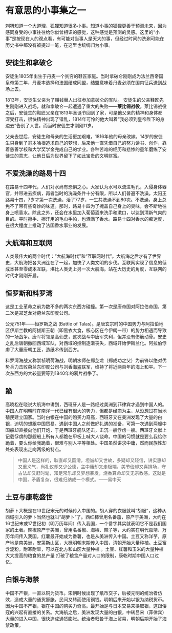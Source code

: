 # 有意思的小事集之一

刺猬知道一个大道理，狐狸知道很多小事。知道小事的狐狸更善于预测未来，因为感同身受的小事往往给你似曾相识的感觉，这种感觉是预测的灵感。这里的“小事”是按现在人的观点看，有可能对当事人是天大的事，但经过时间的洗涮可能在历史书中都没有被提过一笔，在这里也统统归为小事。

## 安徒生和拿破仑

安徒生1805年出生于丹麦一个贫穷的鞋匠家庭。当时拿破仑刚刚成为法兰西帝国皇帝第二年，丹麦本选择和法国结成同盟，结盟意味着丹麦必须在国内征兵送到战场上去。

1813年，安徒生父亲为了赚钱替人出征参加拿破仑的军队。 安徒生的父亲鞋匠先生刚刚进入战场，就和拿破仑一起遭遇了重大的失败——**莱比锡战役**。莱比锡战役之后，安徒生的鞋匠父亲在1813年圣诞节回到了家，可是他父亲的精神和身体都深受打击，很快精神出现了错乱，1814年可怜的他大叫着“我必须到皇帝陛下的身边去”告别了人世。而当时安徒生才刚刚11岁。

父亲去世后，安徒生和母亲的生活更加艰难，1816年他的母亲改嫁。14岁的安徒生只身到了哥本哈根追求自己的梦想，后来他一直凭借自己的努力读书、创作，靠着慈善学校和大学奖学金完成自己的学业。各种苦难的经历和悲惨的童年磨练了安徒生的意志，让他日后为世界留下了如此宝贵的文明财富。

## 不爱洗澡的路易十四

在路易十四年代，人们对水尚有恐惧之心。大家认为水可以流进毛孔，入侵身体器官，并带进去疾病，再者当时的洗澡条件十分有限，所以人们普遍不洗澡。太阳王路易十四，7岁才第一次洗澡，活了77岁，一生共洗澡不到80次。不洗澡，身上总免不了带有些奇妙的味道。那时，路易十四为了掩盖自己身上的臭味，会不断地往身上喷香水。除此之外，还会在水里加入葡萄酒来洗手和漱口，以达到清新气爽的目的。平时擦手、擦汗用的毛巾手帕，也洒满了香水。路易十四对香水的痴迷度，在很大程度上推动了法国香水事业的发展。

## 大航海和互联网

人类最伟大的两个时代：“大航海时代”和“互联网时代”。大航海之后才有了世界史，大航海把各大洲连在了一起，加快了人类文明的步伐。互联网实现了信息的低成本甚至零成本互联，堪比人类史上另一次大航海。站在大历史的角度，互联网的时代才刚刚开启。

## 恒罗斯和料罗湾

这是工业革命之前为数不多的两次东西方碰撞。第一次是唐帝国对阿拉伯帝国，第二次是郑芝龙对荷兰东印度公司。

公元751年——恒罗斯之战 (Battle of Talas)。是唐玄宗时的中国势力与阿拉伯地区伊斯兰教的阿拔斯王朝（即黑衣大食，核心区在今伊朗一带）的势力相遇而导致的一场战争。唐军将领是高仙芝，这次战斗中唐军失利，但并没有伤筋动骨。安史之乱后唐朝撤回西域军队，对西域的控制逐渐丧失，西域开始伊斯兰化。阿拉伯俘虏了大量唐朝工匠，造纸术传到西方。

料罗湾海战又称崇祯明荷海战，明朝水师在郑芝龙（郑成功之父）为前锋以绝对优势兵力击败荷兰东印度公司与刘香海盗联军，维持了将近两百年的海上和平。下一次东西方的大较量要等到1840年的鸦片战争了。

## 跪

高晓松在晓说大航海中讲到，西班牙人是一路经过美洲到菲律宾才遇到中国人的。中国人在明朝时在南洋一代已经有很大的势力，但都是经商为主，从没想过在当地殖民建立国家。当时白银在中国的购买力奇高，西班牙又在美洲发现了大量的白银，迫切的想跟中国贸易。遇到中国人之前做好礼遇的准备，可第一次遇到两艘中国船却直接向他们开炮，于是西班牙舰队还击，击沉一艘俘虏一艘。西班牙文献上记载俘虏的那艘船上所有人都跪在甲板上喊大人饶命。中国的习惯就是要么我给你跪着，要么你给我跪着，很难与别人平等相处。中国虽然讲求中庸，然而民族性却处处表现出走向两级的特点。

> 中国人是这样的，耿直却又圆滑，坦诚却又世故，多疑却又轻信，讲实惠却又重义气，尚礼仪却又少公德，主中庸却又走极端，美节俭却又喜排场，守古法却又赶时髦，知足常乐却又梦想暴发，烧香算命却又无宗教感。这就是中国，矛盾复杂，很难归纳成一个模式。——易中天

## 土豆与康乾盛世

胡萝卜大概是在13世纪宋元的时候传入中国的。胡人穿的衣服就叫“胡服”，这种从西域引入的萝卜当然也就叫“胡萝卜”了。西红柿曾用名番茄，原产于美洲，大约在16世纪末或17世纪初（明万历年间）传入我国，一个番字其实就表明它不是我们国家的土著。辣椒原产于美洲，曾用名番椒、海椒、辣子等，大约实在明代嘉靖、万历年间传入我国。红薯最开始成为番薯，也是从美洲传入中国。土豆又称洋芋，原产地是南美洲，安第斯山区，大概明朝末期传入中国，清朝开始大量种植。土豆富含淀粉，耐寒耐旱，可以在北方和山区大量种植 。土豆、红薯和玉米的大量种植大大提高的粮食的总产量 打破了粮食产量对人口的限制，康乾时期中国人口过亿。

## 白银与海禁

中国不产银，一直以铜为货币。宋朝时候出现了纸币交子，后被元明的统治者仿效，造成大量的通货膨胀，民间又转而使用铜钱。明朝后来开始以银为纳税货币。因为中国不产银，银在中国的购买力奇高。最开始是与日本交易来换取银，这跟倭寇的兴起有直接的关系。大海航之后，美洲发现大量的白银，中转吕宋（菲律宾）大量的进入中国，很快造成通货膨胀。统治者归咎于海上贸易，明朝后期开始了海禁政策。